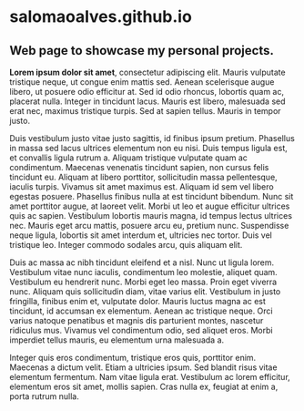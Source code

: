 # salomaoalves.github.io

## Web page to showcase my personal projects.

**Lorem ipsum dolor sit amet**, consectetur adipiscing elit. Mauris vulputate tristique neque, ut congue enim mattis sed. Aenean scelerisque augue libero, ut posuere odio efficitur at. Sed id odio rhoncus, lobortis quam ac, placerat nulla. Integer in tincidunt lacus. Mauris est libero, malesuada sed erat nec, maximus tristique turpis. Sed at sapien tellus. Mauris in tempor justo.

Duis vestibulum justo vitae justo sagittis, id finibus ipsum pretium. Phasellus in massa sed lacus ultrices elementum non eu nisi. Duis tempus ligula est, et convallis ligula rutrum a. Aliquam tristique vulputate quam ac condimentum. Maecenas venenatis tincidunt sapien, non cursus felis tincidunt eu. Aliquam at libero porttitor, sollicitudin massa pellentesque, iaculis turpis. Vivamus sit amet maximus est. Aliquam id sem vel libero egestas posuere. Phasellus finibus nulla at est tincidunt bibendum. Nunc sit amet porttitor augue, at laoreet velit. Morbi ut leo et augue efficitur ultrices quis ac sapien. Vestibulum lobortis mauris magna, id tempus lectus ultrices nec. Mauris eget arcu mattis, posuere arcu eu, pretium nunc. Suspendisse neque ligula, lobortis sit amet interdum et, ultricies nec tortor. Duis vel tristique leo. Integer commodo sodales arcu, quis aliquam elit.

Duis ac massa ac nibh tincidunt eleifend et a nisl. Nunc ut ligula lorem. Vestibulum vitae nunc iaculis, condimentum leo molestie, aliquet quam. Vestibulum eu hendrerit nunc. Morbi eget leo massa. Proin eget viverra nunc. Aliquam quis sollicitudin diam, vitae varius elit. Vestibulum in justo fringilla, finibus enim et, vulputate dolor. Mauris luctus magna ac est tincidunt, id accumsan ex elementum. Aenean ac tristique neque. Orci varius natoque penatibus et magnis dis parturient montes, nascetur ridiculus mus. Vivamus vel condimentum odio, sed aliquet eros. Morbi imperdiet tellus mauris, eu elementum urna malesuada a.

Integer quis eros condimentum, tristique eros quis, porttitor enim. Maecenas a dictum velit. Etiam a ultricies ipsum. Sed blandit risus vitae elementum fermentum. Nam vitae ligula erat. Vestibulum ac lorem efficitur, elementum eros sit amet, mollis sapien. Cras nulla ex, feugiat at enim a, porta rutrum nulla.
